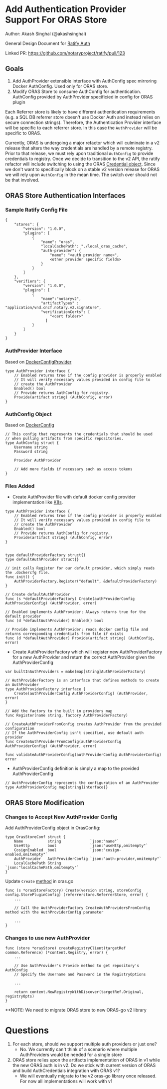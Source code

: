 # Add Authentication Provider Support For ORAS Store

Author: Akash Singhal (@akashsinghal)

General Design Document for [Ratify Auth](https://hackmd.io/LFWPWM7wT_icfIPZbuax0Q#Auth-using-metadata-service-endpoint-in-k8s)

Linked PR: https://github.com/notaryproject/ratify/pull/123


## Goals
1. Add AuthProvider extensible interface with AuthConfig spec mirroring Docker AuthConfig. Used only for ORAS store.
2. Modify ORAS Store to consume AuthConfig for authentication. AuthConfig provided by AuthProvider specificied in config for ORAS plugin

Each Referrer store is likely to have different authentication requirements (e.g. a SQL DB referrer store doesn't use Docker Auth and instead relies on secure connection strings). Therefore, the Authentication Provider interface will be specific to each referrer store. In this case the `AuthProvider` will be specific to ORAS. 

Currently, ORAS is undergoing a major refactor which will culminate in a v2 release that alters the way credentials are handled by a remote registry. Prior to that release, we must rely upon traditional `AuthConfig` to provide credentials to registry. Once we decide to transition to the v2 API, the ratify refactor will include switching to using the ORAS [Credential object](https://github.com/oras-project/oras-go/blob/6dfff48efc4fd0c3b13ae202d505093426137554/registry/remote/auth/credential.go#L22). Since we don't want to specifically block on a stable v2 version release for ORAS we will rely upon `AuthConfig` in the mean time. The switch over should not be that involved. 

## ORAS Store Authentication Interfaces

### Sample Ratify Config File

```
{
    "stores": {
        "version": "1.0.0",
        "plugins": [
            {
                "name": "oras",
                "localCachePath": "./local_oras_cache",
                "auth-provider": {
                    "name": "<auth provider name>",
                    <other provider specific fields>
                }
            }
        ]
    },
    "verifiers": {
        "version": "1.0.0",
        "plugins": [
            {
                "name":"notaryv2",
                "artifactTypes" : "application/vnd.cncf.notary.v2.signature",
                "verificationCerts": [
                    "<cert folder>"
                  ]
            }  
        ]
    }
}
```
### AuthProvider Interface

Based on [DockerConfigProvider](https://github.com/kubernetes/kubernetes/blob/2cd8ceb2694ef30d93cccb53445e9add6cbd9f7f/pkg/credentialprovider/provider.go#L30)

```
type AuthProvider interface {
    // Enabled returns true if the config provider is properly enabled
    // It will verify necessary values provided in config file to
    // create the AuthProvider
    Enabled() bool 
    // Provide returns AuthConfig for registry.
    Provide(artifact string) (AuthConfig, error)
}
```

### AuthConfig Object

Based on [DockerConfig](https://github.com/kubernetes/kubernetes/blob/2cd8ceb2694ef30d93cccb53445e9add6cbd9f7f/pkg/credentialprovider/config.go#L50)

```
// This config that represents the credentials that should be used
// when pulling artifacts from specific repositories.
type AuthConfig struct {
	Username string
	Password string

	Provider AuthProvider
    
    // Add more fields if necessary such as access tokens
}
```

### Files Added
- Create AuthProvider file with default docker config provider implementation like [K8s](https://github.com/kubernetes/kubernetes/blob/2cd8ceb2694ef30d93cccb53445e9add6cbd9f7f/pkg/credentialprovider/provider.go).

```
type AuthProvider interface {
    // Enabled returns true if the config provider is properly enabled
    // It will verify necessary values provided in config file to
    // create the AuthProvider
    Enabled() bool 
    // Provide returns AuthConfig for registry.
    Provide(artifact string) (AuthConfig, error)
}


type defaultProviderFactory struct{}
type defaultAuthProvider struct{}

// init calls Register for our default provider, which simply reads the .dockercfg file.
func init() {
    AuthProviderFactory.Register("default", &defaultProviderFactory)
}

// Create defaultAuthProvider
func (s *defaultProviderFactory) Create(authProviderConfig AuthProviderConfig) (AuthProvider, error)

// Enabled implements AuthProvider; Always returns true for the default provider
func (d *defaultAuthProvider) Enabled() bool

// Provide implements AuthProvider; reads docker config file and returns corresponding credentials from file if exists
func (d *defaultAuthProvider) Provide(artifact string) (AuthConfig, error) 

```
- Create AuthProviderFactory  which will register new AuthProviderFactory for a new AuthProvider and return the correct AuthProvider given the AuthProviderConfig 
```
var builtInAuthProviders = make(map[string]AuthProviderFactory)

// AuthProviderFactory is an interface that defines methods to create an AuthProvider
type AuthProviderFactory interface {
	Create(authProviderConfig AuthProviderConfig) (AuthProvider, error)
}

// Add the factory to the built in providers map
func Register(name string, factory AuthProviderFactory)

// CreateAuthProviderFromConfig creates AuthProvider from the provided configuration
// If the AuthProviderConfig isn't specified, use default auth provider
func CreateAuthProviderFromConfig(authProviderConfig AuthProviderConfig) (AuthProvider, error)

func validateAuthProviderConfig(authProviderConfig AuthProviderConfig) error

```
- AuthProviderConfig definition is simply a map to the provided AuthProviderConfig 

```
// AuthProviderConfig represents the configuration of an AuthProvider
type AuthProviderConfig map[string]interface{}
```

## ORAS Store Modification

### Changes to Accept New AuthProvider Config

Add AuthProviderConfig object in OrasConfig:
```
type OrasStoreConf struct {
	Name           string             `json:"name"`
	UseHttp        bool               `json:"useHttp,omitempty"`
	CosignEnabled  bool               `json:"cosign-enabled,omitempty"`
	AuthProvider   AuthProviderConfig `json:"auth-provider,omitempty"`
	LocalCachePath String             `json:"localCachePath,omitempty"`
}
```

Update `Create` [method](https://github.com/notaryproject/ratify/blob/6edd4ceedc21cf704857eae56b2197e0e28f0f93/pkg/referrerstore/oras/oras.go#L68) in oras.go

```
func (s *orasStoreFactory) Create(version string, storeConfig config.StorePluginConfig) (referrerstore.ReferrerStore, error) {
    ...
    
    // Call the AuthProviderFactory CreateAuthProvidersFromConfig method with the AuthProviderConfig parameter
    
    ...
}
```

### Changes to use new AuthProvider

```
func (store *orasStore) createRegistryClient(targetRef common.Reference) (*content.Registry, error) {
    ...
    
    // Use AuthProvider's Provide method to get repository's AuthConfig
    // Specify the Username and Password in the RegistryOptions
    
    ...
    
    return content.NewRegistryWithDiscover(targetRef.Original, registryOpts)
}
```
**NOTE: We need to migrate ORAS store to new ORAS-go v2 library

# Questions

1. For each store, should we support multiple auth providers or just one?
    - No. We currently can't think of a scenario where multiple AuthProviders would be needed for a single store
2. ORAS store relies upon the artifacts implementation of ORAS in v1 while the new ORAS auth is in v2. Do we stick with current version of ORAS and build AuthCredentials integration with ORAS v1?
    - We will eventually migrate to the v2 oras-go library once released. For now all implementations will work with v1

